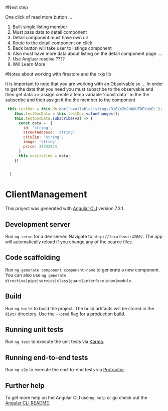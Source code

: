 #Next step 

One click of read more button ... 
1. Built single listing member
2. Must pass data to detail component 
3. Detail component must have own url 
4. Route to the detail component on click 
5. Back button will take user to listings component 
6. Also must have more data about listing on the detail component page .... 
7. Use Angluar resolve ???? 
8. Will Learn More

#Notes about working with firestore and the rxjs lib 

It is important to note that you are working with an Observable so ...
In order to get the data that you need you must subscribe to the observable and then get data >> assign 
create a temp variable 'const data '  in the the subscribe and then assign it the the member to the component
```javascript
 this.testDoc = this.db.doc('availableListings/D16VnZm2UAkUTDEXomEL');
    this.testDocData = this.testDoc.valueChanges();
    this.testDocData.subscribe(val => {
      const data =  {
        id: 'string',
        streetAddress: 'string',
        cityZip: 'string',
        image: 'string',
        price: 34343434
      }
      this.oneListing = data;
    })
     

  }
```

# ClientManagement

This project was generated with [Angular CLI](https://github.com/angular/angular-cli) version 7.3.1.

## Development server

Run `ng serve` for a dev server. Navigate to `http://localhost:4200/`. The app will automatically reload if you change any of the source files.

## Code scaffolding

Run `ng generate component component-name` to generate a new component. You can also use `ng generate directive|pipe|service|class|guard|interface|enum|module`.

## Build

Run `ng build` to build the project. The build artifacts will be stored in the `dist/` directory. Use the `--prod` flag for a production build.

## Running unit tests

Run `ng test` to execute the unit tests via [Karma](https://karma-runner.github.io).

## Running end-to-end tests

Run `ng e2e` to execute the end-to-end tests via [Protractor](http://www.protractortest.org/).

## Further help

To get more help on the Angular CLI use `ng help` or go check out the [Angular CLI README](https://github.com/angular/angular-cli/blob/master/README.md).
